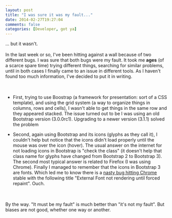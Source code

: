```yaml
---
layout: post
title: "I was sure it was my fault..."
date: 2014-02-27T19:27:04
comments: false
categories: [Developer, got ya]
---
```


... but it wasn't.
<br /><br />
In the last week or so, I've been hitting against a wall because of two different bugs. I was sure that both bugs were my fault. It took me <b>ages</b> (of a scarce spare time)&nbsp;trying different things, searching for similar problems, until in both cases I finally came to an issue in different tools. As I haven't found too much information, I've decided to put it in writing.
<br /><br />
<br /><ul><li>First, trying to use Boostrap (a framework for presentation: sort of a CSS template), and using the grid system (a way to organize things in columns, rows and cells), I wasn't able to get things in the same row and they appeared stacked. The issue turned out to be I was using an old Bootstrap version (3.0.0rc1). Upgrading to a newer version (3.1.1) solved the problem</li></ul><ul><li>Second, again using Bootstrap and its icons (glyphs as they call it), I couldn't help but notice that the icons didn't load properly until the mouse was over the icon (hover). The usual answer on the internet for not loading icons in Bootstrap is "check the class" (it doesn't help that class name for glyphs have changed from Bootstrap 2 to Bootstrap 3). The second most typical answer is related to Firefox (I was using Chrome). Finally I managed to remember that the icons in Bootstrap 3 are fonts. Which led me to know there is a <a href="https://code.google.com/p/chromium/issues/detail?id=336476">nasty bug hitting Chrome</a> stable with the following title "External Font not rendering until forced repaint". Ouch.</li></ul>
<br /><br />
By the way. "It must be my fault" is much better than "it's not my fault". But biases are not good, whether one way or another.
<br /><br />
